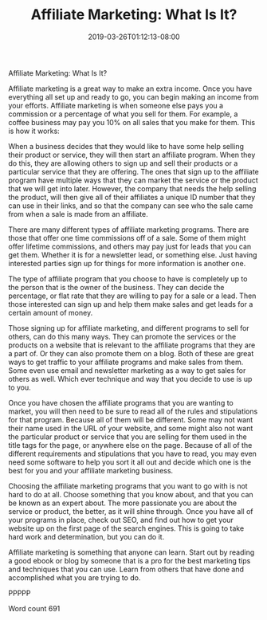 ﻿---
title: "Affiliate Marketing: What Is It?"
date: 2019-03-26T01:12:13-08:00
description: "TXT Tips for Web Success"
featured_image: "/images/TXT.jpg"
tags: ["TXT"]
---

Affiliate Marketing: What Is It?

Affiliate marketing is a great way to make an extra income. Once you have everything all set up and ready to go, you can begin making an income from your efforts. Affiliate marketing is when someone else pays you a commission or a percentage of what you sell for them. For example, a coffee business may pay you 10% on all sales that you make for them. This is how it works:

When a business decides that they would like to have some help selling their product or service, they will then start an affiliate program. When they do this, they are allowing others to sign up and sell their products or a particular service that they are offering. The ones that sign up to the affiliate program have multiple ways that they can market the service or the product that we will get into later. However, the company that needs the help selling the product, will then give all of their affiliates a unique ID number that they can use in their links, and so that the company can see who the sale came from when a sale is made from an affiliate. 

There are many different types of affiliate marketing programs. There are those that offer one time commissions off of a sale. Some of them might offer lifetime commissions, and others may pay just for leads that you can get them. Whether it is for a newsletter lead, or something else. Just having interested parties sign up for things for more information is another one.

The type of affiliate program that you choose to have is completely up to the person that is the owner of the business. They can decide the percentage, or flat rate that they are willing to pay for a sale or a lead. Then those interested can sign up and help them make sales and get leads for a certain amount of money.

Those signing up for affiliate marketing, and different programs to sell for others, can do this many ways. They can promote the services or the products on a website that is relevant to the affiliate programs that they are a part of. Or they can also promote them on a blog. Both of these are great ways to get traffic to your affiliate programs and make sales from them. Some even use email and newsletter marketing as a way to get sales for others as well. Which ever technique and way that you decide to use is up to you. 

Once you have chosen the affiliate programs that you are wanting to market, you will then need to be sure to read all of the rules and stipulations for that program. Because all of them will be different. Some may not want their name used in the URL of your website, and some might also not want the particular product or service that you are selling for them used in the title tags for the page, or anywhere else on the page. Because of all of the different requirements and stipulations that you have to read, you may even need some software to help you sort it all out and decide which one is the best for you and your affiliate marketing business.

Choosing the affiliate marketing programs that you want to go with is not hard to do at all. Choose something that you know about, and that you can be known as an expert about. The more passionate you are about the service or product, the better, as it will shine through. Once you have all of your programs in place, check out SEO, and find out how to get your website up on the first page of the search engines. This is going to take hard work and determination, but you can do it.

Affiliate marketing is something that anyone can learn. Start out by reading a good ebook or blog by someone that is a pro for the best marketing tips and techniques that you can use. Learn from others that have done and accomplished what you are trying to do. 

PPPPP

Word count 691
